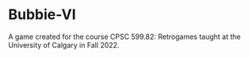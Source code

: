 # Bubbie-VI
A game created for the course CPSC 599.82: Retrogames taught at the University of Calgary in Fall 2022.
